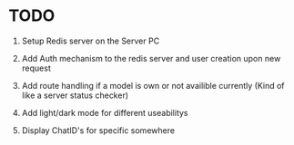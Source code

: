 # TODO

1. Setup Redis server on the Server PC

2. Add Auth mechanism to the redis server and user creation upon new request

3. Add route handling if a model is own or not availible currently (Kind of like a server status checker)

4. Add light/dark mode for different useabilitys

5. Display ChatID's for specific somewhere

